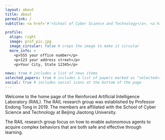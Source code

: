 ```yaml
---
layout: about
title: about
permalink: /
subtitle: <a href='#'>School of Cyber Science and Technology</a>, <a href='https://www.bjtu.edu.cn/'>Beijing Jiaotong University</a>.

profile:
  align: right
  image: prof_pic.jpg
  image_circular: false # crops the image to make it circular
  more_info: >
    <p>555 your office number</p>
    <p>123 your address street</p>
    <p>Your City, State 12345</p>

news: true # includes a list of news items
selected_papers: true # includes a list of papers marked as "selected={true}"
social: true # includes social icons at the bottom of the page
---
```


Welcome to the home page of the Reinforced Artificial Intelligence Laboratory (RAIL). The RAIL research group was established by Professor Endong Tong in 2019. The members are affiliated with the School of Cyber Science and Technology at Beijing Jiaotong University.

The RAIL research group focus on how to enable autonomous agents to acquire complex behaviors that are both safe and effective through learning.
